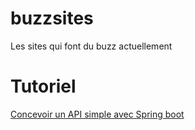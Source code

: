 # buzzsites
Les sites qui font du buzz actuellement

# Tutoriel 
[Concevoir un API simple avec Spring boot](https://ultron-systems.com/spring-boot/concevoir-un-api-simple-avec-spring-boot/)
